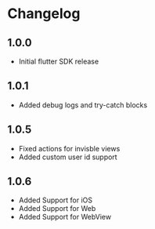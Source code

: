 # Changelog

## 1.0.0

- Initial flutter SDK release

## 1.0.1

- Added debug logs and try-catch blocks

## 1.0.5

- Fixed actions for invisble views 
- Added custom user id support

## 1.0.6

- Added Support for iOS
- Added Support for Web
- Added Support for WebView